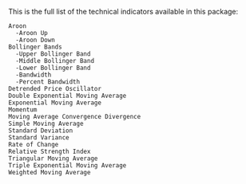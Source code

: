 This is the full list of the technical indicators available in this package:

```
Aroon
  -Aroon Up
  -Aroon Down
Bollinger Bands
  -Upper Bollinger Band
  -Middle Bollinger Band
  -Lower Bollinger Band
  -Bandwidth
  -Percent Bandwidth
Detrended Price Oscillator
Double Exponential Moving Average
Exponential Moving Average
Momentum
Moving Average Convergence Divergence
Simple Moving Average
Standard Deviation
Standard Variance
Rate of Change
Relative Strength Index
Triangular Moving Average
Triple Exponential Moving Average
Weighted Moving Average
```
